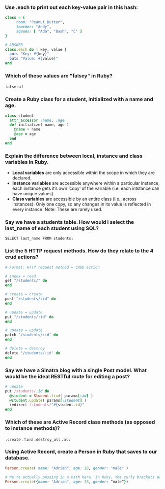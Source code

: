 ### Use .each to print out each key-value pair in this hash:

```rb
class = {
     room: "Peanut Butter",
     teacher: "Andy",
     squads: [ "Ada", "Bash", "C" ]
}
```

```rb
# ANSWER
class.each do | key, value |
  puts "Key: #{key}"
  puts "Value: #{value}"
end
```

### Which of these values are "falsey" in Ruby?

`false`
`nil`

### Create a Ruby class for a student, initialized with a name and age.

```rb
class student
  attr_accessor :name, :age
  def initialize( name, age )
    @name = name
    @age = age
  end
end
```

### Explain the difference between local, instance and class variables in Ruby.
* **Local variables** are only accessible within the scope in which they are declared.
* **Instance variables** are accessible anywhere within a particular instance, each instance gets it’s own ‘copy’ of the variable (i.e. each intstance can have unique values).
* **Class variables** are accessible by an entire class (i.e., across instances). Only one copy, so any changes in its value is reflected in every instance. Note: These are rarely used.

### Say we have a students table. How would I select the last_name of each student using SQL?

`SELECT last_name FROM students;`

### List the 5 HTTP request methods. How do they relate to the 4 crud actions?

```rb
# Format: HTTP request method = CRUD action

# index = read
get "/students/" do
end

# create = create
post "/students/:id" do
end

# update = update
put "/students/:id" do
end

# update = update
patch "/students/:id" do
end

# delete = destroy
delete "/students/:id" do
end
```

### Say we have a Sinatra blog with a single Post model. What would be the ideal RESTful route for editing a post?

```rb
# update
put /students/:id do
  @student = Student.find( params[:id] )
  @student.update( params[:student] )
  redirect /students/"#{student.id}"
end
```

### Which of these are Active Record class methods (as opposed to instance methods)?

`.create`
`.find`
`.destroy_all`
`.all`

### Using Active Record, create a Person in Ruby that saves to our database.

```rb
Person.create( name: "Adrian", age: 28, gender: "male" )

# We're actually passing in a hash here. In Ruby, the curly brackets are optional. Let's add them...
Person.create({name: "Adrian", age: 28, gender: “male”})
```
